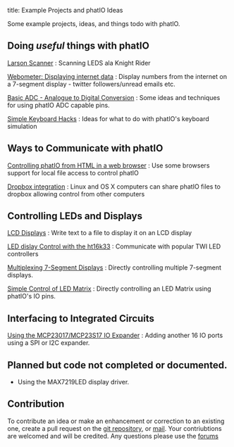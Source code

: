 title:	Example Projects and phatIO Ideas

Some example projects, ideas, and things todo with phatIO.

## Doing _useful_ things with phatIO

[Larson Scanner](larson_scanner/)
:	Scanning LEDS ala Knight Rider

[Webometer: Displaying internet data](webometer/)
:	Display numbers from the internet on a 7-segment display - twitter followers/unread emails etc.

[Basic ADC - Analogue to Digital Conversion](basic_adc/)
:	Some ideas and techniques for using phatIO ADC capable pins.

[Simple Keyboard Hacks](keyboard/)
:	Ideas for what to do with phatIO's keyboard simulation


## Ways to Communicate with phatIO

[Controlling phatIO from HTML in a web browser](html/)
:	Use some browsers support for local file access to control phatIO

[Dropbox integration](dropbox/)
:	Linux and OS X computers can share phatIO files to dropbox allowing control from other computers



## Controlling LEDs and Displays

[LCD Displays](HD44780/)
:	Write text to a file to display it on an LCD display

[LED dislay Control with the ht16k33](ht16k33/)
:	Communicate with popular TWI LED controllers

[Multiplexing 7-Segment Displays](7segment/)
:	Directly controlling multiple 7-segment displays.

[Simple Control of LED Matrix](led_matrix/)
:	Directly controlling an LED Matrix using phatIO's IO pins.


## Interfacing to Integrated Circuits

[Using the MCP23017/MCP23S17 IO Expander](mcp23X17/)
:	Adding another 16 IO ports using a SPI or I2C expander.



## Planned but code not completed  or documented.

*	Using the MAX7219LED display driver.


## Contribution

To contribute an idea or make an enhancement or correction to an existing one, create a pull request on the [git repository](http://github.com/phatio/ideas), or [mail](mailto:andrew@phatio.com).  Your contriubtions are welcomed and will be credited.  Any questions please use the [forums](http://www.phatio.com/forum/viewforum.php?f=7&sid=85ba717a4deb0ea2e0af86e029fa002d)
